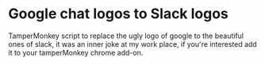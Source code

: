 # Google chat logos to Slack logos

TamperMonkey script to replace the ugly logo of google to the beautiful ones of slack, it was an inner joke at my work place, if you're interested add it to your tamperMonkey chrome add-on.
